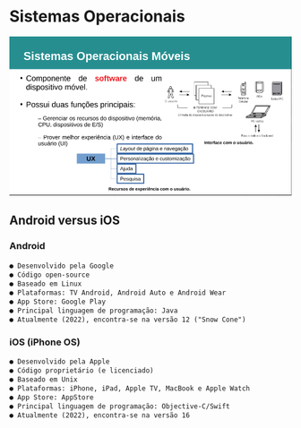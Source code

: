 # Sistemas Operacionais

![img07](./images/img07.png)

## Android versus iOS

### Android

```
● Desenvolvido pela Google
● Código open-source
● Baseado em Linux
● Plataformas: TV Android, Android Auto e Android Wear
● App Store: Google Play
● Principal linguagem de programação: Java
● Atualmente (2022), encontra-se na versão 12 ("Snow Cone")
```

### iOS (iPhone OS)

```
● Desenvolvido pela Apple
● Código proprietário (e licenciado)
● Baseado em Unix
● Plataformas: iPhone, iPad, Apple TV, MacBook e Apple Watch
● App Store: AppStore
● Principal linguagem de programação: Objective-C/Swift
● Atualmente (2022), encontra-se na versão 16
```
